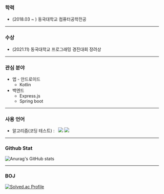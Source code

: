 ### 학력
- (2018.03 ~ ) 동국대학교 컴퓨터공학전공

----------------------------
### 수상
- (2021.11) 동국대학교 프로그래밍 경진대회 장려상

----------------------------
### 관심 분야
- 앱 - 안드로이드
  - Kotlin
- 백엔드
  - Express.js
  - Spring boot

----------------------------
### 사용 언어
 - 알고리즘(코딩 테스트) : &nbsp;
<span><img src="https://img.shields.io/badge/C++-FF3399?style=flat-square&logo=c%2B%2B&style=social&logoColor=white"/></span>
<span><img src="https://img.shields.io/badge/Java-964b00?style=flat-square&logo=Java&logoColor=white"/></span>

----------------------------
### Github Stat
![Anurag's GitHub stats](https://github-readme-stats.vercel.app/api?username=hiwg08&show_icons=true&theme=highcontrast)

----------------------------
### BOJ
[![Solved.ac Profile](http://mazassumnida.wtf/api/v2/generate_badge?boj=bliss08)](https://solved.ac/bliss08/)


<!--
**hiwg08/hiwg08** is a ✨ _special_ ✨ repository because its `README.md` (this file) appears on your GitHub profile.

-->

